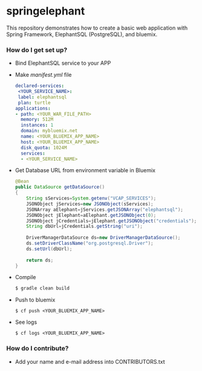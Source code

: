 # springelephant #

This repository demonstrates how to create a basic web application with Spring Framework, ElephantSQL (PostgreSQL), and bluemix.

### How do I get set up? ###

* Bind ElephantSQL service to your APP

* Make *manifest.yml* file
	
	```yml
	declared-services:
     <YOUR_SERVICE_NAME>:
     label: elephantsql
     plan: turtle
	applications:
	- path: <YOUR_WAR_FILE_PATH>
  	  memory: 512M
  	  instances: 1
  	  domain: mybluemix.net
  	  name: <YOUR_BLUEMIX_APP_NAME>
  	  host: <YOUR_BLUEMIX_APP_NAME>
  	  disk_quota: 1024M
  	  services:
      - <YOUR_SERVICE_NAME>
	```
	
* Get Database URL from environment variable in Bluemix

	```java
	@Bean
    public DataSource getDataSource()
    {
        String sServices=System.getenv("VCAP_SERVICES");
        JSONObject jServices=new JSONObject(sServices);
        JSONArray aElephant=jServices.getJSONArray("elephantsql");
        JSONObject jElephant=aElephant.getJSONObject(0);
        JSONObject jCredentials=jElephant.getJSONObject("credentials");
        String dbUrl=jCredentials.getString("uri");
        
        DriverManagerDataSource ds=new DriverManagerDataSource();
        ds.setDriverClassName("org.postgresql.Driver");
        ds.setUrl(dbUrl);
        
        return ds;
    }
	```

* Compile
 
    ```bash
    $ gradle clean build
    ```

* Push to bluemix
	
	`$ cf push <YOUR_BLUEMIX_APP_NAME>`
	
* See logs

	`$ cf logs <YOUR_BLUEMIX_APP_NAME>`

### How do I contribute? ###

* Add your name and e-mail address into CONTRIBUTORS.txt
